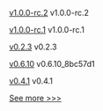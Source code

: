 
[v1.0.0-rc.2](https://github.com/hyperledger/firefly/releases/tag/v1.0.0-rc.2) v1.0.0-rc.2

[v1.0.0-rc.1](https://github.com/hyperledger/firefly/releases/tag/v1.0.0-rc.1) v1.0.0-rc.1

[v0.2.3](https://github.com/hyperledger/firefly-tokens-erc20-erc721/releases/tag/v0.2.3) v0.2.3

[v0.6.10](https://github.com/hyperledger/firefly-ui/releases/tag/v0.6.10) v0.6.10_8bc57d1

[v0.4.1](https://github.com/hyperledger/firefly-helm-charts/releases/tag/v0.4.1) v0.4.1


[See more >>>](https://start-here.hyperledger.org/releases)
